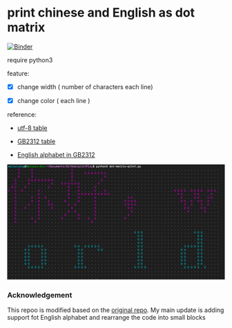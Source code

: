 
# print chinese and English as dot matrix

[![Binder](https://mybinder.org/badge_logo.svg)](https://mybinder.org/v2/gh/WeileiZeng/drone-array-design/master)

require python3

feature:

- [x] change width ( number of characters each line)
- [x] change color ( each line )


reference:

* [utf-8 table](https://www.utf8-chartable.de/)

* [GB2312 table](http://ash.jp/code/cn/gb2312tbl.htm)

* [English alphabet in GB2312](http://blog.chinaaet.com/stillnesstr/p/9912)


![screen shot](screenshot.png)

### Acknowledgement

This repoo is modified based on the [original repo](https://github.com/pengfexue2/printPlay). My main update is adding support fot English alphabet and rearrange the code into small blocks
